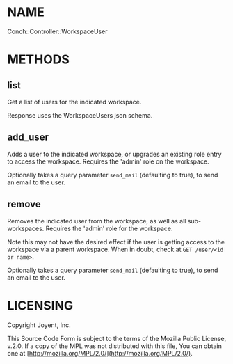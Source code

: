 # NAME

Conch::Controller::WorkspaceUser

# METHODS

## list

Get a list of users for the indicated workspace.

Response uses the WorkspaceUsers json schema.

## add\_user

Adds a user to the indicated workspace, or upgrades an existing role entry to access the
workspace.
Requires the 'admin' role on the workspace.

Optionally takes a query parameter `send_mail` (defaulting to true), to send an email
to the user.

## remove

Removes the indicated user from the workspace, as well as all sub-workspaces.
Requires the 'admin' role for the workspace.

Note this may not have the desired effect if the user is getting access to the workspace via
a parent workspace. When in doubt, check at `GET /user/<id or name>`.

Optionally takes a query parameter `send_mail` (defaulting to true), to send an email
to the user.

# LICENSING

Copyright Joyent, Inc.

This Source Code Form is subject to the terms of the Mozilla Public License,
v.2.0. If a copy of the MPL was not distributed with this file, You can obtain
one at [http://mozilla.org/MPL/2.0/](http://mozilla.org/MPL/2.0/).
